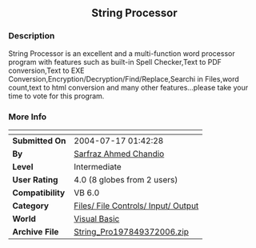 ﻿<div align="center">

## String Processor


</div>

### Description

String Processor is an excellent and a multi-function word processor program with features such as built-in Spell Checker,Text to PDF conversion,Text to EXE Conversion,Encryption/Decryption/Find/Replace,Searchi in Files,word count,text to html conversion and many other features...please take your time to vote for this program.
 
### More Info
 


<span>             |<span>
---                |---
**Submitted On**   |2004-07-17 01:42:28
**By**             |[Sarfraz Ahmed Chandio](https://github.com/Planet-Source-Code/PSCIndex/blob/master/ByAuthor/sarfraz-ahmed-chandio.md)
**Level**          |Intermediate
**User Rating**    |4.0 (8 globes from 2 users)
**Compatibility**  |VB 6\.0
**Category**       |[Files/ File Controls/ Input/ Output](https://github.com/Planet-Source-Code/PSCIndex/blob/master/ByCategory/files-file-controls-input-output__1-3.md)
**World**          |[Visual Basic](https://github.com/Planet-Source-Code/PSCIndex/blob/master/ByWorld/visual-basic.md)
**Archive File**   |[String\_Pro197849372006\.zip](https://github.com/Planet-Source-Code/sarfraz-ahmed-chandio-string-processor__1-64566/archive/master.zip)








